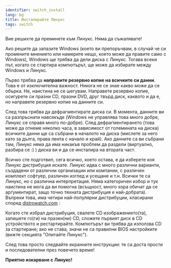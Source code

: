 ```yaml
---
identifier: switch_install
lang: bg
title: Инсталирайте Линукс
tags: switch
---
```


Вие решихте да преминете към Линукс. Няма да съжалявате!

Ако решите да запазите Windows (което ви препоръчвам, в случай че си промените мнението или намерите нещо, което може да правите само с Windows), Windows ще трябва да дели диска с Линукс. Тогава всеки път, когато се стартира компютърът, ще може да избирате между Windows и Линукс.

Първо трябва да <b>направите резервно копие на всичките си данни</b>. Това е от изключителна важност. Никога не се знае какво може да се обърка. Не, наистина не се шегувам. Направете резервно копие, осигурете си празни CD, празни DVD, друг твърд диск, каквото и да е, но направете резервно копие на данните си.

След това трябва да дефрагментирате диска си. В момента, данните ви са разпръснати навсякъде (Windows не управлява това много добре, Линукс се справя много по-добре). След дефрагментирането (това може да отнеме няколко часа, в зависимост от големината на диска) всичките данни ще са събрани в началото на диска (мислете за него като за дълга, права лента с начало и край). Ако данните са ви събрани там, Линукс няма да има никакъв проблем да раздели (виртуално, разбира се :) ) диска ви и да се инсталира на втората част.

Всичко сте подготвил, сега всичко, което остава, е да изберете коя Линукс дистрибуция искате. Линукс идва с много различни варианти, създадени от различни организации или компании, с различен комплект софтуер, различен изглед и усещане и т.н. Всички те са Линукс, но с различна интерпретация. Няма категоричен избор и тук наистина не мога да ви помогна (всъщност, много хора обичат да се аргументират, защо точно тяхната дистрибуция е най-добрата). Въпреки това, има четири най-популярни дистрибуции, класирани според <a 
href="http://www.distrowatch.com">distrowatch.com</a> :

<? make_distros_table() ?>

Когато сте избрал дистрибуция, свалете CD изображението(та), запишете го(ги) на празен(ни) CD, сложете първият диск в CD устройството и рестартирайте. Компютърът ви трябва да използва CD за стартиране; ако не става, значи не са правилни BIOS настройките (вижте секцията "Опитайте Линукс").

След това просто следвайте екранните инструкции: те са доста прости и последователни през повечето време!

<b>Приятно изкарване с Линукс!</b>


